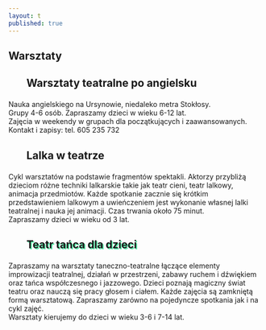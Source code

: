 ```yaml
---
layout: t
published: true
---
```





## Warsztaty

<h2><ul class="photos">Warsztaty teatralne po angielsku</ul></h2>  

Nauka angielskiego na Ursynowie, niedaleko metra Stokłosy.  
Grupy 4-6 osób. Zapraszamy dzieci w wieku 6-12 lat.  
Zajęcia w weekendy w grupach dla początkujących i zaawansowanych.  
Kontakt i zapisy: tel. 605 235 732  

<h2><ul class="photos">Lalka w teatrze</ul></h2>

Cykl warsztatów na podstawie fragmentów spektakli. Aktorzy przybliżą dzieciom różne techniki lalkarskie takie jak teatr cieni, teatr lalkowy, animacja przedmiotów. Każde spotkanie zacznie się krótkim przedstawieniem lalkowym a uwieńczeniem jest wykonanie własnej lalki teatralnej i nauka jej animacji. Czas trwania około 75 minut.  
Zapraszamy dzieci w wieku od 3 lat.  

<h2 style="text-shadow: 2px 2px rgba(30, 235, 140, 0.74)"><ul class="photos">Teatr tańca dla dzieci</ul></h2>

Zapraszamy na warsztaty taneczno-teatralne łączące elementy improwizacji teatralnej, działań w przestrzeni, zabawy ruchem i dźwiękiem oraz tańca współczesnego i jazzowego. Dzieci poznają magiczny świat teatru oraz nauczą się pracy głosem i ciałem. Każde zajęcia są zamkniętą formą warsztatową.   Zapraszamy zarówno na pojedyncze spotkania jak i na cykl zajęć.  
Warsztaty kierujemy do dzieci w wieku 3-6 i 7-14 lat.
